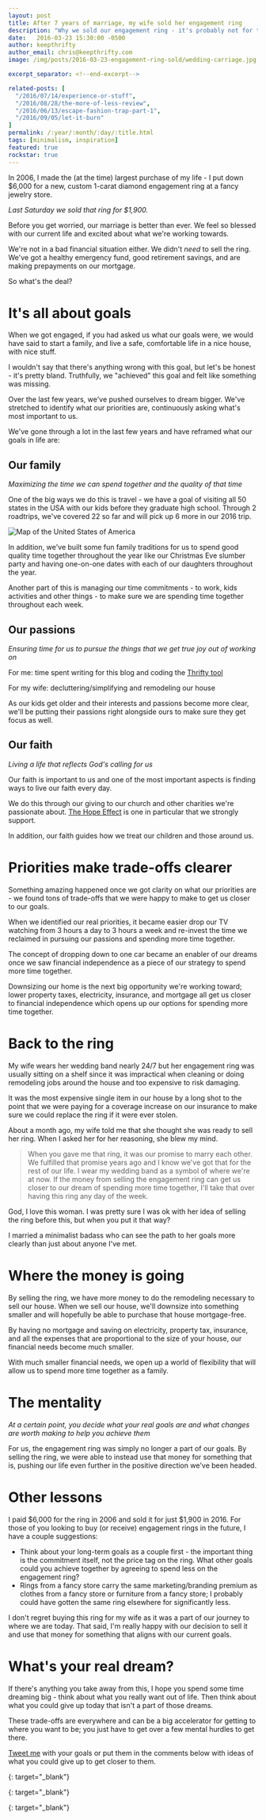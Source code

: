 ```yaml
---
layout: post
title: After 7 years of marriage, my wife sold her engagement ring
description: "Why we sold our engagement ring - it's probably not for the reasons you would think"
date:   2016-03-23 15:30:00 -0500
author: keepthrifty
author_email: chris@keepthrifty.com
image: /img/posts/2016-03-23-engagement-ring-sold/wedding-carriage.jpg

excerpt_separator: <!--end-excerpt-->

related-posts: [
  "/2016/07/14/experience-or-stuff",
  "/2016/08/28/the-more-of-less-review",
  "/2016/06/13/escape-fashion-trap-part-1",
  "/2016/09/05/let-it-burn"
]
permalink: /:year/:month/:day/:title.html
tags: [minimalism, inspiration]
featured: true
rockstar: true
---
```


In 2006, I made the (at the time) largest purchase of my life - I put down $6,000 for a new, custom 1-carat diamond engagement ring at a fancy jewelry store.

_Last Saturday we sold that ring for $1,900._

<!--end-excerpt-->

Before you get worried, our marriage is better than ever. We feel so blessed with our current life and excited about what we're working towards.

We're not in a bad financial situation either. We didn't _need_ to sell the ring. We've got a healthy emergency fund, good retirement savings, and are making prepayments on our mortgage.

So what's the deal?

# It's all about goals #

When we got engaged, if you had asked us what our goals were, we would have said to start a family, and live a safe, comfortable life in a nice house, with nice stuff.

I wouldn't say that there's anything wrong with this goal, but let's be honest - it's pretty bland. Truthfully, we "achieved" this goal and felt like something was missing.

Over the last few years, we've pushed ourselves to dream bigger. We've stretched to identify what our priorities are, continuously asking what's most important to us.

We've gone through a lot in the last few years and have reframed what our goals in life are:

## Our family ##

_Maximizing the time we can spend together and the quality of that time_

One of the big ways we do this is travel - we have a goal of visiting all 50 states in the USA with our kids before they graduate high school. Through 2 roadtrips, we've covered 22 so far and will pick up 6 more in our 2016 trip.

![Map of the United States of America][usa-map]

In addition, we've built some fun family traditions for us to spend good quality time together throughout the year like our Christmas Eve slumber party and having one-on-one dates with each of our daughters throughout the year.

Another part of this is managing our time commitments - to work, kids activities and other things - to make sure we are spending time together throughout each week.

## Our passions ##

_Ensuring time for us to pursue the things that we get true joy out of working on_

For me: time spent writing for this blog and coding the [Thrifty tool][thrifty-tool]

For my wife: decluttering/simplifying and remodeling our house

As our kids get older and their interests and passions become more clear, we'll be putting their passions right alongside ours to make sure they get focus as well.

## Our faith ##

_Living a life that reflects God's calling for us_

Our faith is important to us and one of the most important aspects is finding ways to live our faith every day.

We do this through our giving to our church and other charities we're passionate about. [The Hope Effect][the-hope-effect] is one in particular that we strongly support.

In addition, our faith guides how we treat our children and those around us.

# Priorities make trade-offs clearer #

Something amazing happened once we got clarity on what our priorities are - we found tons of trade-offs that we were happy to make to get us closer to our goals.

When we identified our real priorities, it became easier drop our TV watching from 3 hours a day to 3 hours a week and re-invest the time we reclaimed in pursuing our passions and spending more time together.

The concept of dropping down to one car became an enabler of our dreams once we saw financial independence as a piece of our strategy to spend more time together.

Downsizing our home is the next big opportunity we're working toward; lower property taxes, electricity, insurance, and mortgage all get us closer to financial independence which opens up our options for spending more time together.

# Back to the ring #

My wife wears her wedding band nearly 24/7 but her engagement ring was usually sitting on a shelf since it was impractical when cleaning or doing remodeling jobs around the house and too expensive to risk damaging.

It was the most expensive single item in our house by a long shot to the point that we were paying for a coverage increase on our insurance to make sure we could replace the ring if it were ever stolen.

About a month ago, my wife told me that she thought she was ready to sell her ring. When I asked her for her reasoning, she blew my mind.

> When you gave me that ring, it was our promise to marry each other. We fulfilled that promise years ago and I know we've got that for the rest of our life. I wear my wedding band as a symbol of where we're at now. If the money from selling the engagement ring can get us closer to our dream of spending more time together, I'll take that over having this ring any day of the week.

God, I love this woman. I was pretty sure I was ok with her idea of selling the ring before this, but when you put it that way?

I married a minimalist badass who can see the path to her goals more clearly than just about anyone I've met.

# Where the money is going #

By selling the ring, we have more money to do the remodeling necessary to sell our house. When we sell our house, we'll downsize into something smaller and will hopefully be able to purchase that house mortgage-free.

By having no mortgage and saving on electricity, property tax, insurance, and all the expenses that are proportional to the size of your house, our financial needs become much smaller.

With much smaller financial needs, we open up a world of flexibility that will allow us to spend more time together as a family.

# The mentality #

_At a certain point, you decide what your real goals are and what changes are worth making to help you achieve them_

For us, the engagement ring was simply no longer a part of our goals. By selling the ring, we were able to instead use that money for something that is, pushing our life even further in the positive direction we've been headed.

# Other lessons #

I paid $6,000 for the ring in 2006 and sold it for just $1,900 in 2016. For those of you looking to buy (or receive) engagement rings in the future, I have a couple suggestions:

* Think about your long-term goals as a couple first - the important thing is the commitment itself, not the price tag on the ring. What other goals could you achieve together by agreeing to spend less on the engagement ring?
* Rings from a fancy store carry the same marketing/branding premium as clothes from a fancy store or furniture from a fancy store; I probably could have gotten the same ring elsewhere for significantly less.

I don't regret buying this ring for my wife as it was a part of our journey to where we are today. That said, I'm really happy with our decision to sell it and use that money for something that aligns with our current goals.

# What's your real dream?

If there's anything you take away from this, I hope you spend some time dreaming big - think about what you really want out of life. Then think about what you could give up today that isn't a part of those dreams.

These trade-offs are everywhere and can be a big accelerator for getting to where you want to be; you just have to get over a few mental hurdles to get there.

[Tweet me][tweet-me] with your goals or put them in the comments below with ideas of what you could give up to get closer to them.

[the-hope-effect]: http://www.hopeeffect.com
{: target="_blank"}

[tweet-me]: http://www.twitter.com/keepthrifty
{: target="_blank"}

[thrifty-tool]: http://tools.keepthrifty.com
{: target="_blank"}

[usa-map]: /img/posts/2016-03-23-engagement-ring-sold/usa-map.jpg
